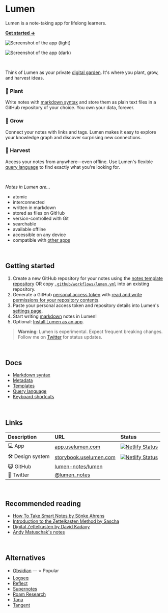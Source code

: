 # Lumen

Lumen is a note-taking app for lifelong learners.

[**Get started →**](#getting-started)

![Screenshot of the app (light)](https://user-images.githubusercontent.com/4608155/254137283-bf5a5822-d4fb-4d86-ad4f-d2c7f3b19607.png#gh-light-mode-only)

![Screenshot of the app (dark)](https://user-images.githubusercontent.com/4608155/254137649-da61fd2c-dbb2-4e9e-b50a-3f9da1f23337.png#gh-dark-mode-only)

<br>

Think of Lumen as your private [digital garden](https://maggieappleton.com/garden-history). It's where you plant, grow, and harvest ideas.

### 🌱 Plant

Write notes with [markdown syntax](/docs/markdown-syntax.md) and store them as plain text files in a GitHub repository of your choice. You own your data, forever.

### 🌿 Grow

Connect your notes with links and tags. Lumen makes it easy to explore your knowledge graph and discover surprising new connections.

### 🌻 Harvest

Access your notes from anywhere—even offline. Use Lumen's flexible [query language](/docs/query-language.md) to find exactly what you're looking for.

<br>

_Notes in Lumen are..._

- atomic
- interconnected
- written in markdown
- stored as files on GitHub
- version-controlled with Git
- searchable
- available offline
- accessible on any device
- compatible with [other apps](#alternatives)

<br>

## Getting started

1. Create a new GitHub repository for your notes using the [notes template repository](https://github.com/lumen-notes/lumen-template) OR copy [`.github/workflows/lumen.yml`](https://github.com/lumen-notes/notes-template/blob/main/.github/workflows/lumen.yml) into an existing repository.
1. Generate a GitHub [personal access token](https://github.com/settings/personal-access-tokens/new) with [read and write permissions for your repository contents](https://github.com/lumen-notes/lumen/assets/4608155/73cbee0b-eb3b-4934-b374-d972dcf7f231).
1. Paste your personal access token and repository details into Lumen's [settings page](https://app.uselumen.com/settings).
1. Start writing [markdown](/docs/markdown-syntax.md) notes in Lumen!
1. Optional: [Install Lumen as an app](https://developer.mozilla.org/en-US/docs/Web/Progressive_web_apps/Guides/Installing).

> **Warning**: Lumen is experimental. Expect frequent breaking changes. Follow me on [Twitter](https://twitter.com/colebemis) for status updates.
<br>

## Docs

- [Markdown syntax](/docs/markdown-syntax.md)
- [Metadata](/docs/metadata.md)
- [Templates](/docs/templates.md)
- [Query language](/docs/query-language.md)
- [Keyboard shortcuts](/docs/keyboard-shortcuts.md)

<br>

## Links

| Description      | URL                                                                 | Status                                                                                                                                                               |
| :--------------- | :------------------------------------------------------------------ | :------------------------------------------------------------------------------------------------------------------------------------------------------------------- |
| 💻 App           | [app.uselumen.com](https://app.uselumen.com)                                | [![Netlify Status](https://api.netlify.com/api/v1/badges/9e55f1c2-783d-4abb-9fa2-edc59f8aa0c3/deploy-status)](https://app.netlify.com/sites/lumen-notes/deploys)     |
| 🛠️ Design system | [storybook.uselumen.com](https://storybook.uselumen.com/) | [![Netlify Status](https://api.netlify.com/api/v1/badges/acd80077-43c2-4292-8721-6f77e633a896/deploy-status)](https://app.netlify.com/sites/lumen-storybook/deploys) |
| 😺 GitHub        | [lumen-notes/lumen](https://github.com/lumen-notes/lumen)           |                                                                                                                                                                      |
| 🐣 Twitter       | [@lumen_notes](https://twitter.com/lumen_notes)                     |

<br>

## Recommended reading

- [How To Take Smart Notes by Sönke Ahrens](https://takesmartnotes.com/)
- [Introduction to the Zettelkasten Method by Sascha](https://zettelkasten.de/introduction/)
- [Digital Zettelkasten by David Kadavy](https://www.amazon.com/dp/0578928094)
- [Andy Matuschak's notes](https://notes.andymatuschak.org/)

<br>

## Alternatives

- [Obsidian](https://obsidian.md) — ⭐ Popular
- [Logseq](https://logseq.com)
- [Reflect](https://reflect.app)
- [Supernotes](https://supernotes.app)
- [Roam Research](https://roamresearch.com)
- [Tana](https://tana.inc)
- [Tangent](https://www.tangentnotes.com)

